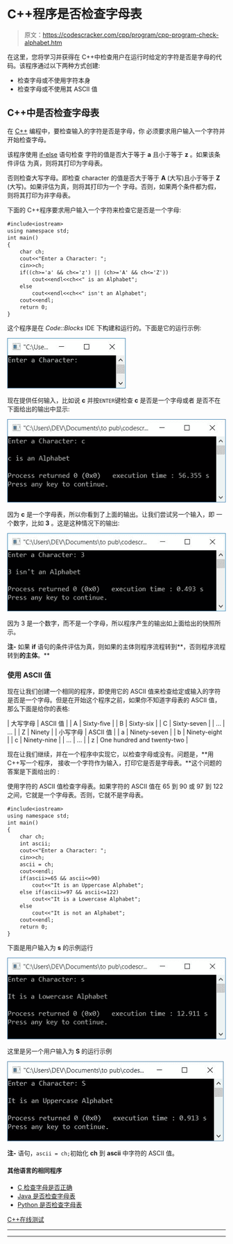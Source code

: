 # C++程序是否检查字母表

> 原文：<https://codescracker.com/cpp/program/cpp-program-check-alphabet.htm>

在这里，您将学习并获得在 C++中检查用户在运行时给定的字符是否是字母的代码。该程序通过以下两种方式创建:

*   检查字母或不使用字符本身
*   检查字母或不使用其 ASCII 值

## C++中是否检查字母表

在 [C++](/cpp/index.htm) 编程中，要检查输入的字符是否是字母，你 必须要求用户输入一个字符并开始检查字母。

该程序使用 [if-else](/cpp/cpp-selection-statements.htm) 语句检查 字符的值是否大于等于 **a** 且小于等于 **z** 。如果该条件评估 为真，则将其打印为字母表。

否则检查大写字母。即检查 character 的值是否大于等于 **A** (大写)且小于等于 **Z** (大写)。如果评估为真，则将其打印为一个 字母。否则，如果两个条件都为假，则将其打印为非字母表。

下面的 C++程序要求用户输入一个字符来检查它是否是一个字母:

```
#include<iostream>
using namespace std;
int main()
{
    char ch;
    cout<<"Enter a Character: ";
    cin>>ch;
    if((ch>='a' && ch<='z') || (ch>='A' && ch<='Z'))
        cout<<endl<<ch<<" is an Alphabet";
    else
        cout<<endl<<ch<<" isn't an Alphabet";
    cout<<endl;
    return 0;
}
```

这个程序是在 *Code::Blocks* IDE 下构建和运行的。下面是它的运行示例:

![C++ program check alphabet](img/cd4a3d336ce4ddb6df9a8c8dbd557b9e.png)

现在提供任何输入，比如说 **c** 并按`ENTER`键检查 **c** 是否是一个字母或者 是否不在下面给出的输出中显示:

![C++ program alphabet](img/b05d2e0811ecae333b8b6fa75c3a864c.png)

因为 **c** 是一个字母表，所以你看到了上面的输出。让我们尝试另一个输入，即 一个数字，比如 **3** 。这是这种情况下的输出:

![alphabet C++ program](img/30818a8aa3dd1535569fa9e050c02604.png)

因为 3 是一个数字，而不是一个字母，所以程序产生的输出如上面给出的快照所示。

**注-** 如果 **if** 语句的条件评估为真，则如果的主体则程序流程转到**，否则程序流程转到**的主体**。**

### 使用 ASCII 值

现在让我们创建一个相同的程序，即使用它的 ASCII 值来检查给定或输入的字符是否是一个字母。但是在开始这个程序之前，如果你不知道字母表的 ASCII 值，那么下面是给你的表格:

| 大写字母 | ASCII 值 |
| A | Sixty-five |
| B | Sixty-six |
| C | Sixty-seven |
| ... | ... |
| Z | Ninety |
| 小写字母 | ASCII 值 |
| a | Ninety-seven |
| b | Ninety-eight |
| c | Ninety-nine |
| ... | ... |
| z | One hundred and twenty-two |

现在让我们继续，并在一个程序中实现它，以检查字母或没有。问题是，**用 C++写一个程序， 接收一个字符作为输入，打印它是否是字母表。**这个问题的答案是下面给出的 :

使用字符的 ASCII 值检查字母表。如果字符的 ASCII 值在 65 到 90 或 97 到 122 之间，它就是一个字母表。否则，它就不是字母表。

```
#include<iostream>
using namespace std;
int main()
{
    char ch;
    int ascii;
    cout<<"Enter a Character: ";
    cin>>ch;
    ascii = ch;
    cout<<endl;
    if(ascii>=65 && ascii<=90)
        cout<<"It is an Uppercase Alphabet";
    else if(ascii>=97 && ascii<=122)
        cout<<"It is a Lowercase Alphabet";
    else
        cout<<"It is not an Alphabet";
    cout<<endl;
    return 0;
}
```

下面是用户输入为 **s** 的示例运行

![alphabet program c++](img/261f88b74ebcabc1acd07a9340c31ede.png)

这里是另一个用户输入为 **S** 的运行示例

![check alphabet using ascii c++](img/86f186eef8928b345c6cba7becaeb05e.png)

**注-** 语句，`ascii = ch;`初始化 **ch** 到 **ascii** 中字符的 ASCII 值。

#### 其他语言的相同程序

*   [C 检查字母是否正确](/c/program/c-program-check-alphabet.htm)
*   [Java 是否检查字母表](/java/program/java-program-check-alphabet.htm)
*   [Python 是否检查字母表](/python/program/python-program-check-alphabet.htm)

[C++在线测试](/exam/showtest.php?subid=3)

* * *

* * *